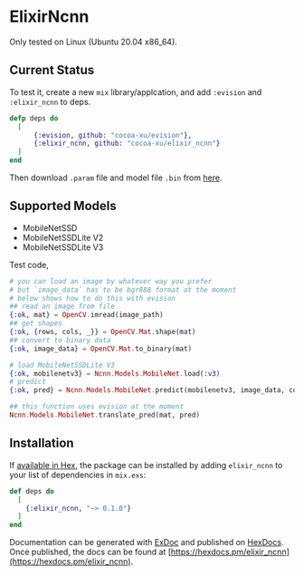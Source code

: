 # ElixirNcnn

Only tested on Linux (Ubuntu 20.04 x86_64).

## Current Status
To test it, create a new `mix` library/applcation, and add `:evision` and `:elixir_ncnn` to deps.

```elixir
defp deps do
  [
      {:evision, github: "cocoa-xu/evision"},
      {:elixir_ncnn, github: "cocoa-xu/elixir_ncnn"}
  ]
end
```

Then download `.param` file and model file `.bin` from [here](https://github.com/nihui/ncnn-assets/tree/master/models).

## Supported Models
- MobileNetSSD
- MobileNetSSDLite V2
- MobileNetSSDLite V3

Test code,
```elixir
# you can load an image by whatever way you prefer
# but `image_data` has to be bgr888 format at the moment
# below shows how to do this with evision
## read an image from file
{:ok, mat} = OpenCV.imread(image_path)
## get shapes
{:ok, {rows, cols, _}} = OpenCV.Mat.shape(mat)
## convert to binary data
{:ok, image_data} = OpenCV.Mat.to_binary(mat)

# load MobileNetSSDLite V3
{:ok, mobilenetv3} = Ncnn.Models.MobileNet.load(:v3)
# predict
{:ok, pred} = Ncnn.Models.MobileNet.predict(mobilenetv3, image_data, cols, rows) ; 0

## this function uses evision at the moment
Ncnn.Models.MobileNet.translate_pred(mat, pred)
```

## Installation

If [available in Hex](https://hex.pm/docs/publish), the package can be installed
by adding `elixir_ncnn` to your list of dependencies in `mix.exs`:

```elixir
def deps do
  [
    {:elixir_ncnn, "~> 0.1.0"}
  ]
end
```

Documentation can be generated with [ExDoc](https://github.com/elixir-lang/ex_doc)
and published on [HexDocs](https://hexdocs.pm). Once published, the docs can
be found at [https://hexdocs.pm/elixir_ncnn](https://hexdocs.pm/elixir_ncnn).


